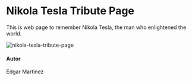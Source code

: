 # Nikola Tesla Tribute Page

This is web page to remember Nikola Tesla, the man who enlightened the world.

![nikola-tesla-tribute-page](assets/img/nikola-tesla-jpg "Nikola Tesla")

#### Autor
Edgar Martinez
